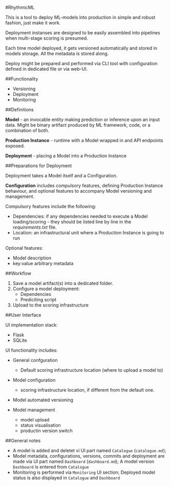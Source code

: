 #RhythmicML

This is a tool to deploy ML-models into production in simple and robust fashion, just make it work.

Deployment instanses are designed to be easily assembled into pipelines when multi-stage scoring is presumed.

Each time model deployed, it gets versioned automatically and stored in models storage. All the metadata is stored along.

Deploy might be prepared and performed via CLI tool with configuration defined in dedicated file or via web-UI.

##Functionality

+ Versioning
+ Deployment
+ Monitoring

##Definitions

**Model** - an invocable entity making prediction or inference upon an input data. Might be binary artifact produced by ML framework, code, or a combination of both.

**Production Instance** - runtime with a Model wrapped in and API endpoints exposed.

**Deployment** - placing a Model into  a Production Instance


##Preparations for Deployment

Deployment takes a Model itself and a Configuration. 

**Configuration** includes compulsory features, defining Production Instance behaviour, and optional features to accompany Model versioning and management.

Compulsory features include the following:
+ Dependencies: if any dependencies needed to execute a Model loading/scoring - they should be listed line by line in the *requirements.txt* file.
+ Location: an infrastructural unit where a Production Instance is going to run

Optional features:
+ Model description
+ key:value arbitrary metadata

##Workflow
1. Save a model artifact(s) into a dedicated folder.
2. Configure a model deployment:
    + Dependencies
    + Prediciting script
3. Upload to the scoring infrastructure


##User Interface

UI implementation stack:
* Flask
* SQLite

UI functionality includes:

+ General confguration
    - Default scoring infrastructure location (where to upload a model to)

+ Model configuration
    - scoring infrastructure location, if different from the default one.

+ Model automated versioning

+ Model management
    - model upload 
    - status visualisation
    - productin version switch

##General notes

+ A model is added and deletet vi UI part named `Catalogue` (`catalogue.md`);
+ Model metadata, configurations, versions, commits and deployment are made via UI part named `Dashboard` (`dashboard.md`);
A model version `Dashboard` is entered from `Catalogue`
+ Monitoring is performed via `Monitoring` UI section; Deployed model status is also displayed in `Catalogue` and `Dashboard`